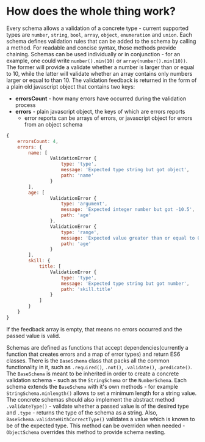# How does the whole thing work?

Every schema allows a validation of a concrete type - current supported types are `number`, `string`, `bool`, `array`, `object`, `enumeration` and `union`.
Each schema defines validation rules that can be added to the schema by calling a method. For readable and concise syntax, those methods provide chaining.
Schemas can be used individually or in conjunction - for an example, one could write `number().min(10)` or `array(number().min(10))`. The former will provide a
validate whether a number is larger than or equal to 10, while the latter will validate whether an array contains only numbers larger or equal to than 10. The 
validation feedback is returned in the form of a plain old javascript object that contains two keys: 

- **errorsCount** - how many errors have occurred during the validation process
- **errors** - plain javascript object, the keys of which are errors reports
    - error reports can be arrays of errors, or javascript object for errors from an object schema

```js
{ 
    errorsCount: 4,
    errors: { 
        name: [
                ValidationError {
                    type: 'type',
                    message: 'Expected type string but got object',
                    path: 'name'
                }
        ],
        age: [ 
                ValidationError {
                    type: 'argument',
                    message: 'Expected integer number but got -10.5',
                    path: 'age' 
                },
                ValidationError {
                    type: 'range',
                    message: 'Expected value greater than or equal to 0 but got -10.5',
                    path: 'age' 
                }
        ],
        skill: {
            title: [
                ValidationError {
                    type: 'type',
                    message: 'Expected type string but got number',
                    path: 'skill.title'
                }
            ]
        } 
    }
}
```

If the feedback array is empty, that means no errors occurred and the passed value is valid.

Schemas are defined as functions that accept dependencies(currently a function that creates errors and a map of error types) and return ES6 classes. There is the `BaseSchema` class that packs all the common functionality in it, such as `.required()`, 
`.not()`, `.validate()`, `.predicate()`. The `BaseSchema` is meant to be inherited in order to create a concrete validation schema - such as the `StringSchema` or the `NumberSchema`.
Each schema extends the `BaseSchema` with it's own methods - for example `StringSchema.minlength()` allows to set a minimum length for a string value.
The concrete schemas should also implement the abstract method `.validateType()` - validate whether a passed value is of the desired type and `.type` - returns the type of the schema as a string.
Also, `BaseSchema.validateWithCorrectType()` validates a value which is known to be of the expected type. This method can be overriden when needed - `ObjectSchema` overrides this method to provide schema nesting.
